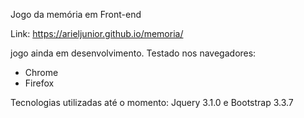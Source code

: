 Jogo da memória em Front-end

Link: https://arieljunior.github.io/memoria/

jogo ainda em desenvolvimento. Testado nos navegadores:
 - Chrome
 - Firefox
 
 Tecnologias utilizadas até o momento: Jquery 3.1.0 e Bootstrap 3.3.7
